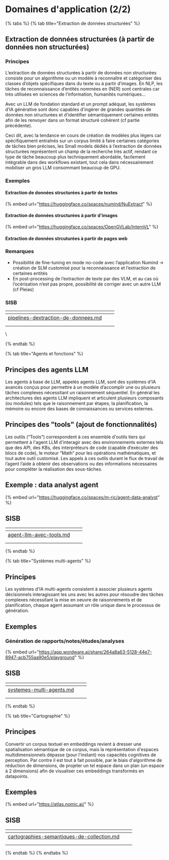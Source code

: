 # Domaines d'application (2/2)

{% tabs %}
{% tab title="Extraction de données structurées" %}
## Extraction de données structurées (à partir de données non structurées)

### Principes

L’extraction de données structurées à partir de données non structurées consiste pour un algorithme ou un modèle à reconnaître et catégoriser des classes d’objets spécifiques dans du texte ou à partir d’images. En NLP, les tâches de reconnaissance d’entités nommées en (NER) sont centrales car très utilisées en sciences de l’information, humanités numériques…

Avec un LLM de fondation standard et un prompt adéquat, les systèmes d’IA générative sont donc capables d'ingérer de grandes quantités de données non structurées et d’identifier sémantiquement certaines entités afin de les renvoyer dans un format structuré cohérent (cf partie précédente).

Ceci dit, avec la tendance en cours de création de modèles plus légers car spécifiquement entraînés sur un corpus limité à faire certaines catégories de tâches bien précises, les Small models dédiés à l’extraction de données structurées représentent un champ de la recherche très actif, rendant ce type de tâche beaucoup plus techniquement abordable, facilement intégrable dans des workflows existant, tout cela dans nécessairement mobiliser un gros LLM consommant beaucoup de GPU.

### Exemples

#### Extraction de données structurées à partir de textes

{% embed url="https://huggingface.co/spaces/numind/NuExtract" %}

#### Extraction de données structurées à partir d'images

{% embed url="https://huggingface.co/spaces/OpenGVLab/InternVL" %}

#### Extraction de données strcuturées à partir de pages web

### Remarques

* Possibilité de fine-tuning en mode no-code avec l’application Numind -> création de SLM customisé pour la reconnaissance et l’extraction de certaines entités
* En post-processing de l’extraction de texte par des VLM, et au cas où l’océrisation n’est pas propre, possibilité de corriger avec un autre LLM (cf Pleias)

### SISB

<table data-view="cards"><thead><tr><th></th><th></th><th></th></tr></thead><tbody><tr><td><a data-mention href="../iii.-presentation-equipe-dir/ia-generatives-pistes-dimplementation-sisb/pipelines-dextraction-de-donnees.md">pipelines-dextraction-de-donnees.md</a></td><td></td><td></td></tr><tr><td></td><td></td><td></td></tr><tr><td></td><td></td><td></td></tr></tbody></table>

\

{% endtab %}

{% tab title="Agents et fonctions" %}
## Principes des agents LLM

Les agents à base de LLM, appelés agents LLM, sont des systèmes d'IA avancés conçus pour permettre à un modèle d’accomplir une ou plusieurs tâches complexes nécessitant un raisonnement séquentiel. En général les architectures des agents LLM impliquent et articulent plusieurs composants (ou modules) tels que le raisonnement par étapes, la planification, la mémoire ou encore des bases de connaissances ou services externes.

## Principes des "tools" (ajout de fonctionnalités)

Les outils (“Tools”) correspondent à ces ensemble d'outils tiers qui permettent à l'agent LLM d'interagir avec des environnements externes tels que des API, des KBs, des interpréteurs de code (capable d’exécuter des blocs de code), le moteur “Math” pour les opérations mathématiques, et tout autre outil customisé. Les appels à ces outils durant le flux de travail de l’agent l’aide à obtenir des observations ou des informations nécessaires pour compléter la réalisation des sous-tâches.

## Exemple : data analyst agent

{% embed url="https://huggingface.co/spaces/m-ric/agent-data-analyst" %}

## SISB

<table data-view="cards"><thead><tr><th></th><th></th><th></th></tr></thead><tbody><tr><td><a data-mention href="../iii.-presentation-equipe-dir/ia-generatives-pistes-dimplementation-sisb/agent-llm-avec-tools.md">agent-llm-avec-tools.md</a></td><td></td><td></td></tr><tr><td></td><td></td><td></td></tr><tr><td></td><td></td><td></td></tr></tbody></table>
{% endtab %}

{% tab title="Systèmes multi-agents" %}
## Principes

Les systèmes d'IA multi-agents consistent à associer plusieurs agents décisionnels interagissant les uns avec les autres pour résoudre des tâches complexes nécessitant la mise en oeuvre de raisonnements et de planification, chaque agent assumant un rôle unique dans le processus de génération.

## Exemples

### Génération de rapports/notes/études/analyses

{% embed url="https://app.wordware.ai/share/264a8a63-5128-44e7-8947-acb755aa90e5/playground" %}

## SISB

<table data-view="cards"><thead><tr><th></th><th></th><th></th></tr></thead><tbody><tr><td><a data-mention href="../iii.-presentation-equipe-dir/ia-generatives-pistes-dimplementation-sisb/systemes-multi-agents.md">systemes-multi-agents.md</a></td><td></td><td></td></tr><tr><td></td><td></td><td></td></tr><tr><td></td><td></td><td></td></tr></tbody></table>
{% endtab %}

{% tab title="Cartographie" %}
## Principes

Convertir un corpus textuel en embeddings revient à dresser une spatialisation sémantique de ce corpus, mais la représentation d'espaces multidimensionnels dépasse (pour l'instant) nos capacités cognitives de perception. Par contre il est tout à fait possible, par le biais d'algorithme de réduction de dimensions, de projeter un tel espace dans un plan (un espace à 2 dimensions) afin de visualiser ces embeddings transformés en datapoints.

## Exemples

{% embed url="https://atlas.nomic.ai/" %}

## SISB

<table data-view="cards"><thead><tr><th></th><th></th><th></th></tr></thead><tbody><tr><td><a data-mention href="../iii.-presentation-equipe-dir/ia-generatives-pistes-dimplementation-sisb/cartographies-semantiques-de-collection.md">cartographies-semantiques-de-collection.md</a></td><td></td><td></td></tr><tr><td></td><td></td><td></td></tr><tr><td></td><td></td><td></td></tr></tbody></table>
{% endtab %}
{% endtabs %}



